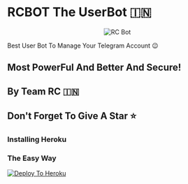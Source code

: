 # RCBOT The UserBot 🇮🇳

<p align="center">
<img src="logo.jpg" alt="RC Bot">

Best User Bot To Manage Your Telegram Account 😉
## Most PowerFul And Better And Secure!

## By Team RC 🇮🇳

## Don't Forget To Give A Star ⭐
### Installing Heroku 

### The Easy Way
[![Deploy To Heroku](https://www.herokucdn.com/deploy/button.svg)](https://heroku.com/deploy?template=https://github.com/rushichoksi/IndianBot)
